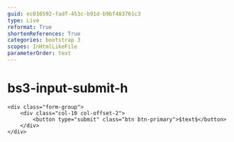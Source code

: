 ```yaml
---
guid: ec016592-fadf-453c-b91d-b9bf483761c3
type: Live
reformat: True
shortenReferences: True
categories: bootstrap 3
scopes: InHtmlLikeFile
parameterOrder: text
---
```


# bs3-input-submit-h



```
<div class="form-group">
    <div class="col-10 col-offset-2">
        <button type="submit" class="btn btn-primary">$text$</button>
    </div>
</div>
```
